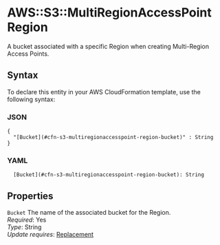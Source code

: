 # AWS::S3::MultiRegionAccessPoint Region<a name="aws-properties-s3-multiregionaccesspoint-region"></a>

A bucket associated with a specific Region when creating Multi\-Region Access Points\.

## Syntax<a name="aws-properties-s3-multiregionaccesspoint-region-syntax"></a>

To declare this entity in your AWS CloudFormation template, use the following syntax:

### JSON<a name="aws-properties-s3-multiregionaccesspoint-region-syntax.json"></a>

```
{
  "[Bucket](#cfn-s3-multiregionaccesspoint-region-bucket)" : String
}
```

### YAML<a name="aws-properties-s3-multiregionaccesspoint-region-syntax.yaml"></a>

```
  [Bucket](#cfn-s3-multiregionaccesspoint-region-bucket): String
```

## Properties<a name="aws-properties-s3-multiregionaccesspoint-region-properties"></a>

`Bucket`  <a name="cfn-s3-multiregionaccesspoint-region-bucket"></a>
The name of the associated bucket for the Region\.  
*Required*: Yes  
*Type*: String  
*Update requires*: [Replacement](https://docs.aws.amazon.com/AWSCloudFormation/latest/UserGuide/using-cfn-updating-stacks-update-behaviors.html#update-replacement)